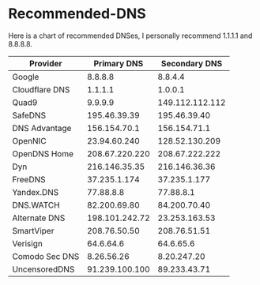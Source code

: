 # Recommended-DNS
Here is a chart of recommended DNSes, I personally recommend 1.1.1.1 and 8.8.8.8.

|   Provider     |    Primary DNS   | Secondary DNS   |
| -------------- | ---------------- | --------------- |
| Google	       | 8.8.8.8      	  | 8.8.4.4         |
| Cloudflare DNS | 1.1.1.1          | 1.0.0.1         |
| Quad9          | 9.9.9.9          | 149.112.112.112 |
| SafeDNS        | 195.46.39.39     |	195.46.39.40    |
| DNS Advantage  | 156.154.70.1     |	156.154.71.1    |
| OpenNIC        | 23.94.60.240	    | 128.52.130.209  |
| OpenDNS Home	 | 208.67.220.220   |	208.67.222.222  |
| Dyn	           | 216.146.35.35	  | 216.146.36.36   |
| FreeDNS	       | 37.235.1.174     |	37.235.1.177    |
| Yandex.DNS	   | 77.88.8.8	      | 77.88.8.1       |
| DNS.WATCH	     | 82.200.69.80     |	84.200.70.40    |
| Alternate DNS  | 198.101.242.72	  | 23.253.163.53   |
| SmartViper	   | 208.76.50.50	    | 208.76.51.51    |
| Verisign	     | 64.6.64.6        |	64.6.65.6       |
| Comodo Sec DNS | 8.26.56.26	      | 8.20.247.20     |
| UncensoredDNS	 | 91.239.100.100	  | 89.233.43.71    |
